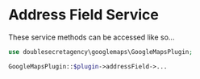 # Address Field Service

These service methods can be accessed like so...

```php
use doublesecretagency\googlemaps\GoogleMapsPlugin;

GoogleMapsPlugin::$plugin->addressField->...
```
